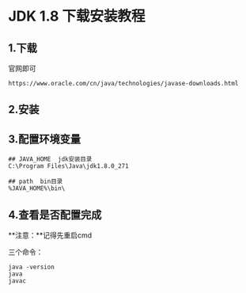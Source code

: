 # JDK 1.8 下载安装教程

## 1.下载

官网即可

```https
https://www.oracle.com/cn/java/technologies/javase-downloads.html
```

## 2.安装

## 3.配置环境变量

```
## JAVA_HOME  jdk安装目录
C:\Program Files\Java\jdk1.8.0_271

## path  bin目录
%JAVA_HOME%\bin\
```

## 4.查看是否配置完成

**注意：**记得先重启cmd

三个命令：

```
java -version
java
javac
```

